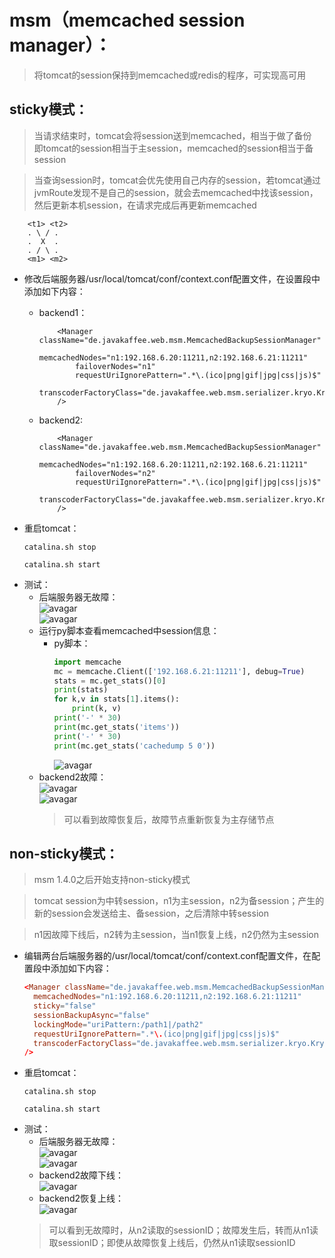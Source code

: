 # msm（memcached session manager）：
>将tomcat的session保持到memcached或redis的程序，可实现高可用
## sticky模式：
>当请求结束时，tomcat会将session送到memcached，相当于做了备份  
即tomcat的session相当于主session，memcached的session相当于备session

>当查询session时，tomcat会优先使用自己内存的session，若tomcat通过jvmRoute发现不是自己的session，就会去memcached中找该session，然后更新本机session，在请求完成后再更新memcached
```
    <t1> <t2>
    . \ / .
    .  X  .
    . / \ .
    <m1> <m2>
```
+ 修改后端服务器/usr/local/tomcat/conf/context.conf配置文件，在<context>设置段中添加如下内容：
    + backend1：
        ```
            <Manager className="de.javakaffee.web.msm.MemcachedBackupSessionManager"
                memcachedNodes="n1:192.168.6.20:11211,n2:192.168.6.21:11211"
                failoverNodes="n1"
                requestUriIgnorePattern=".*\.(ico|png|gif|jpg|css|js)$"
                transcoderFactoryClass="de.javakaffee.web.msm.serializer.kryo.KryoTranscoderFactory"
            />
        ```
    + backend2:
        ```
            <Manager className="de.javakaffee.web.msm.MemcachedBackupSessionManager"
                memcachedNodes="n1:192.168.6.20:11211,n2:192.168.6.21:11211"
                failoverNodes="n2"
                requestUriIgnorePattern=".*\.(ico|png|gif|jpg|css|js)$"
                transcoderFactoryClass="de.javakaffee.web.msm.serializer.kryo.KryoTranscoderFactory"
            />
        ```
+ 重启tomcat：
    ```
    catalina.sh stop

    catalina.sh start
    ```
+ 测试：
    + 后端服务器无故障：  
        ![avagar]()  
        ![avagar]()  
    + 运行py脚本查看memcached中session信息：
        + py脚本：
            ```py
            import memcache
            mc = memcache.Client(['192.168.6.21:11211'], debug=True)
            stats = mc.get_stats()[0]
            print(stats)
            for k,v in stats[1].items():
                print(k, v)
            print('-' * 30)
            print(mc.get_stats('items'))
            print('-' * 30)
            print(mc.get_stats('cachedump 5 0'))
            ```  
            ![avagar]()  
    + backend2故障：  
        ![avagar]()  
        ![avagar]()  
        >可以看到故障恢复后，故障节点重新恢复为主存储节点
## non-sticky模式：
>msm 1.4.0之后开始支持non-sticky模式

>tomcat session为中转session，n1为主session，n2为备session；产生的新的session会发送给主、备session，之后清除中转session

>n1因故障下线后，n2转为主session，当n1恢复上线，n2仍然为主session
+ 编辑两台后端服务器的/usr/local/tomcat/conf/context.conf配置文件，在<context>配置段中添加如下内容：
    ```conf
    <Manager className="de.javakaffee.web.msm.MemcachedBackupSessionManager"
      memcachedNodes="n1:192.168.6.20:11211,n2:192.168.6.21:11211"
      sticky="false"
      sessionBackupAsync="false"
      lockingMode="uriPattern:/path1|/path2"
      requestUriIgnorePattern=".*\.(ico|png|gif|jpg|css|js)$"
      transcoderFactoryClass="de.javakaffee.web.msm.serializer.kryo.KryoTranscoderFactory"
    />
    ```
+ 重启tomcat：
    ```
    catalina.sh stop

    catalina.sh start
    ```
+ 测试：  
    + 后端服务器无故障：  
        ![avagar]()  
        ![avagar]()  
    + backend2故障下线：  
        ![avagar]()  
    + backend2恢复上线：  
        ![avagar]()  
    >可以看到无故障时，从n2读取的sessionID；故障发生后，转而从n1读取sessionID；即使从故障恢复上线后，仍然从n1读取sessionID